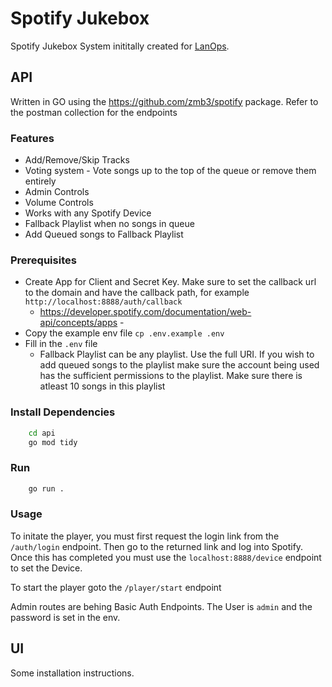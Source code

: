 # Spotify Jukebox

Spotify Jukebox System inititally created for [LanOps](https://lanops.co.uk). 

## API

Written in GO using the https://github.com/zmb3/spotify package. Refer to the postman collection for the endpoints

### Features

- Add/Remove/Skip Tracks
- Voting system - Vote songs up to the top of the queue or remove them entirely
- Admin Controls
- Volume Controls
- Works with any Spotify Device
- Fallback Playlist when no songs in queue
- Add Queued songs to Fallback Playlist

### Prerequisites

- Create App for Client and Secret Key. Make sure to set the callback url to the domain and have the callback path, for example ```http://localhost:8888/auth/callback```
    - https://developer.spotify.com/documentation/web-api/concepts/apps -
- Copy the example env file ```cp .env.example .env```
- Fill in the ```.env``` file
    - Fallback Playlist can be any playlist. Use the full URI. If you wish to add queued songs to the playlist make sure the account being used has the sufficient permissions to the playlist. Make sure there is atleast 10 songs in this playlist

### Install Dependencies
```bash
    cd api
    go mod tidy
```

### Run

```bash
    go run .
```

### Usage

To initate the player, you must first request the login link from the ```/auth/login``` endpoint. Then go to the returned link and log into Spotify. Once this has completed you must use the ```localhost:8888/device``` endpoint to set the Device.

To start the player goto the ```/player/start``` endpoint

Admin routes are behing Basic Auth Endpoints. The User is ```admin``` and the password is set in the env.

## UI

Some installation instructions.
